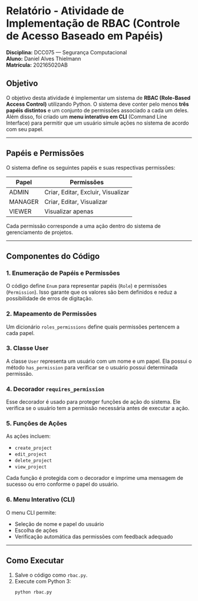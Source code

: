# Relatório - Atividade de Implementação de RBAC (Controle de Acesso Baseado em Papéis)

**Disciplina:** DCC075 — Segurança Computacional  
**Aluno:** Daniel Alves Thielmann  
**Matrícula:** 202165020AB

## Objetivo

O objetivo desta atividade é implementar um sistema de **RBAC (Role-Based Access Control)** utilizando Python. O sistema deve conter pelo menos **três papéis distintos** e um conjunto de permissões associado a cada um deles. Além disso, foi criado um **menu interativo em CLI** (Command Line Interface) para permitir que um usuário simule ações no sistema de acordo com seu papel.

---

## Papéis e Permissões

O sistema define os seguintes papéis e suas respectivas permissões:

| Papel   | Permissões                         |
| ------- | ---------------------------------- |
| ADMIN   | Criar, Editar, Excluir, Visualizar |
| MANAGER | Criar, Editar, Visualizar          |
| VIEWER  | Visualizar apenas                  |

Cada permissão corresponde a uma ação dentro do sistema de gerenciamento de projetos.

---

## Componentes do Código

### 1. Enumeração de Papéis e Permissões

O código define `Enum` para representar papéis (`Role`) e permissões (`Permission`). Isso garante que os valores são bem definidos e reduz a possibilidade de erros de digitação.

### 2. Mapeamento de Permissões

Um dicionário `roles_permissions` define quais permissões pertencem a cada papel.

### 3. Classe User

A classe `User` representa um usuário com um nome e um papel. Ela possui o método `has_permission` para verificar se o usuário possui determinada permissão.

### 4. Decorador `requires_permission`

Esse decorador é usado para proteger funções de ação do sistema. Ele verifica se o usuário tem a permissão necessária antes de executar a ação.

### 5. Funções de Ações

As ações incluem:

- `create_project`
- `edit_project`
- `delete_project`
- `view_project`

Cada função é protegida com o decorador e imprime uma mensagem de sucesso ou erro conforme o papel do usuário.

### 6. Menu Interativo (CLI)

O menu CLI permite:

- Seleção de nome e papel do usuário
- Escolha de ações
- Verificação automática das permissões com feedback adequado

---

## Como Executar

1. Salve o código como `rbac.py`.
2. Execute com Python 3:
   ```bash
   python rbac.py
   ```
